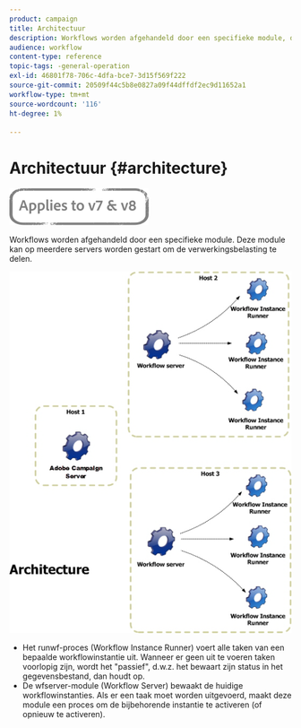 ```yaml
---
product: campaign
title: Architectuur
description: Workflows worden afgehandeld door een specifieke module, die op meerdere servers kan worden gestart om de verwerkingsbelasting te delen.
audience: workflow
content-type: reference
topic-tags: -general-operation
exl-id: 46801f78-706c-4dfa-bce7-3d15f569f222
source-git-commit: 20509f44c5b8e0827a09f44dffdf2ec9d11652a1
workflow-type: tm+mt
source-wordcount: '116'
ht-degree: 1%

---
```


# Architectuur {#architecture}

![](../../assets/common.svg)

Workflows worden afgehandeld door een specifieke module. Deze module kan op meerdere servers worden gestart om de verwerkingsbelasting te delen.

![](assets/architecture.png)

* Het runwf-proces (Workflow Instance Runner) voert alle taken van een bepaalde workflowinstantie uit. Wanneer er geen uit te voeren taken voorlopig zijn, wordt het &quot;passief&quot;, d.w.z. het bewaart zijn status in het gegevensbestand, dan houdt op.
* De wfserver-module (Workflow Server) bewaakt de huidige workflowinstanties. Als er een taak moet worden uitgevoerd, maakt deze module een proces om de bijbehorende instantie te activeren (of opnieuw te activeren).

